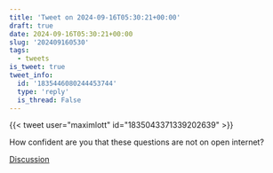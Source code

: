 ```yaml
---
title: 'Tweet on 2024-09-16T05:30:21+00:00'
draft: true
date: 2024-09-16T05:30:21+00:00
slug: '202409160530'
tags:
  - tweets
is_tweet: true
tweet_info:
  id: '1835446080244453744'
  type: 'reply'
  is_thread: False
---
```




{{< tweet user="maximlott" id="1835043371339202639" >}}

How confident are you that these questions are not on open internet?

[Discussion](https://x.com/sytelus/status/1835446080244453744)
